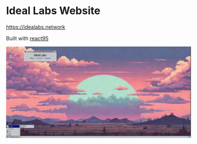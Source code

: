 # Ideal Labs Website

https://idealabs.network

Built with [react95](https://github.com/React95/React95)

<img src="./public/screenshot.png">